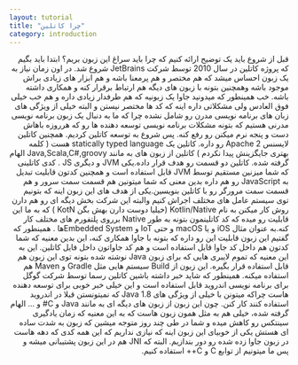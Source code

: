 ```yaml
---
layout: tutorial
title: "چرا کاتلین"
category: introduction
---
```



<div dir="rtl" markdown="1">


قبل از شروع باید یک توضیح ارائه کنیم که چرا باید سراغ این زبون بریم؟
ابتدا باید بگیم که پروژه کاتلین در سال 2010 توسط شرکت JetBrains شروع شد. در اون زمان نیاز به یک زبون احساس میشد که هم مختصر و هم پرمعنا باشه و هم ابزار های زیادی براش موجود باشه وهمچنین بتونه با زبون های دیگه هم ارتباط برقرار کنه و همکاری داشته باشه.
خب همینطور که میدونید جاوا یک زبونیه که هم طرفدار زیادی داره و هم خب خیلی فوق العادس ولی مشکلاتی داره اینه که کد ها مختصر نیستن  و البته خیلی از ویژگی های زبان های برنامه نویسی مدرن رو شامل نشده چرا که ما به دنبال یک زبون برنامه نویسی مدرنی هستیم که بتونه مشکلات برنامه نویسی توسعه دهنده ها رو که هرروزه باهاش دست و پنجه نرم میکنن رو رفع کنه. پس شروع به توسعه کاتلین کردیم. همچنین کاتلین لایسنس Apache 2 رو داره.
کاتلین یک statically typed language هست ( کلمه بهتری جایگزینش پیدا نکردم )
کاتلین از زبون های به مانند Java,Scala,C#,groovy الهام گرفته شده.
کاتلین دو قسمت رو هدف قرار داده.یکی JVM و دیگری JS . کدی کاتلینی که شما میزنین مستقیم توسط JVM قابل استفاده است و همچنین کدتون قابلیت تبدیل به JavaScript رو هم داره بدین معنی که شما میتونین هم قسمت سمت سرور و هم قسمت سمت مرورگر رو با کاتلین بنویسین.یکی از هدف های این زبون اینه که بتونیم توی سیستم عامل های مختلف اجراش کنیم والبته این شرکت بخش دیگه ای رو هم دارن روش کار میکنن به نام Kotlin/Native (خیلیا دوست دارن بهش بگن KotN ) که به ما این قابلیت رو میده که کد کاتلینمون بتونه به طور Native برروی پلتفورم های مختلف کار کنه.به عنوان مثال iOS و یا macOS و حتی IoT و Embedded Systemها .
همینطور که گفتیم این زبون قابلیت این رو داره که بتونه با جاوا همکاری کنه، این بدین معنیه که شما کدتون هم داخل کد جاوا قابل استفاده است و هم کد جاواتون داخل فایل کاتلین. این به این معنیه که تموم لایبری هایی که برای زبون Java نوشته شده بتونه توی این زبون هم قابل استفاده قرار بگیره. این زبون از Build سیستم هایی مثل Gradle و Maven هم استفاده میکنه.
همینطور که شاید خبر داشته باشین کاتلین رسما توسط شرکت گوگل برای برنامه نویسی اندروید قابل استفاده است و این خیلی خبر خوبی برای توسعه دهنده هاست چراکه میتونن با خیلی از ویژگی های Java 1.8 که نمیتونستن قبلا در اندروید استفاده کنند کار کنن.
چون این زبون از زبون های دیگه ای به مانند Java و C# و ... الهام گرفته شده، خیلی هم به مثل همون زبون هاست که به این معنیه که زمان یادگیری سینتکس رو کاهش میده و شما در طی چند روز متوجه میشین که زبون به شدت ساده ای هستش
یکی از خوبیای این زبون اینه که نیازی نداریم که این همه کدی که دهه هاست در زبون جاوا زده شده رو دور بندازیم. البته که JNI هم در این زبون پشتیبانی میشه و پس ما میتونیم از توابع C و C++ استفاده کنیم.
